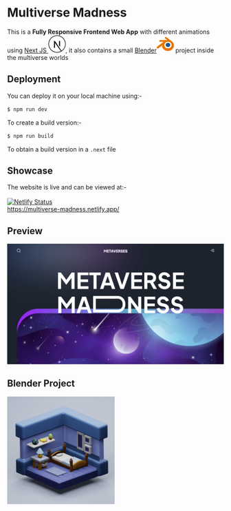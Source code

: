 # Multiverse Madness

This is a <b>Fully Responsive Frontend Web App</b> with different animations using <a href="https://nextjs.org/">Next JS <img src="https://github.com/devicons/devicon/blob/master/icons/nextjs/nextjs-line.svg" alt="rjs" width="40px" height="40px" /></a>, it also contains a small <a href="https://www.blender.org/">Blender<img src="https://github.com/devicons/devicon/blob/master/icons/blender/blender-original.svg" alt="bln" width="40px" height="40px" /></a> project inside the multiverse worlds

## Deployment

You can deploy it on your local machine using:-

```bash
$ npm run dev
```

To create a build version:-

```bash
$ npm run build
```

To obtain a build version in a `.next` file

## Showcase

The website is live and can be viewed at:-
<br /><br />
[![Netlify Status](https://api.netlify.com/api/v1/badges/9246701e-1365-4959-9df6-7eec33b832da/deploy-status)](https://app.netlify.com/sites/multiverse-madness/deploys)
<br />
https://multiverse-madness.netlify.app/

## Preview

<a href="https://multiverse-madness.netlify.app/" target="_blank"><img src="./img_readme/main.jpg" alt="preview page" /></a>

## Blender Project

<a href="./img_readme/untitled.blend" download>
<img src="./img_readme/blender_evee.png" alt="room" width="250" height="250" /></a>
